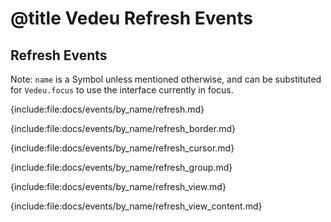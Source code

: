 # @title Vedeu Refresh Events

## Refresh Events

Note: `name` is a Symbol unless mentioned otherwise, and can be
substituted for `Vedeu.focus` to use the interface currently in focus.

{include:file:docs/events/by_name/refresh.md}

{include:file:docs/events/by_name/refresh_border.md}

{include:file:docs/events/by_name/refresh_cursor.md}

{include:file:docs/events/by_name/refresh_group.md}

{include:file:docs/events/by_name/refresh_view.md}

{include:file:docs/events/by_name/refresh_view_content.md}
